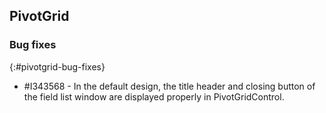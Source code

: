 ## PivotGrid

### Bug fixes
{:#pivotgrid-bug-fixes}

* \#I343568 - In the default design, the title header and closing button of the field list window are displayed properly in PivotGridControl.
